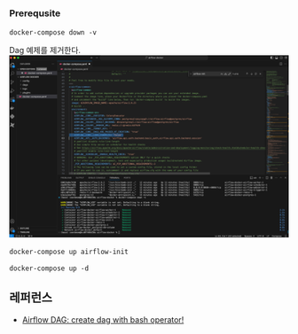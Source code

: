 
### Prerequsite ###

```
docker-compose down -v
```

Dag 예제를 제거한다.
![](https://github.com/gnosia93/airflow-on-aws/blob/main/airflow-docker/images/docker-compose-1.png)


```
docker-compose up airflow-init
```

```
docker-compose up -d
```



## 레퍼런스 ##

* [Airflow DAG: create dag with bash operator!](https://www.youtube.com/watch?v=CLkzXrjrFKg&list=PLwFJcsJ61oujAqYpMp1kdUBcPG0sE0QMT&index=6)
